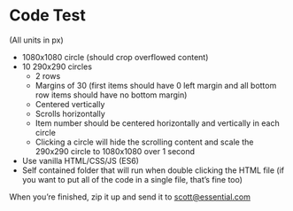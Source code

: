 # Code Test

(All units in px)

- 1080x1080 circle (should crop overflowed content)
- 10 290x290 circles
  - 2 rows
  - Margins of 30 (first items should have 0 left margin and all bottom row items should have no bottom margin)
  - Centered vertically
  - Scrolls horizontally
  - Item number should be centered horizontally and vertically in each circle
  - Clicking a circle will hide the scrolling content and scale the 290x290 circle to 1080x1080 over 1 second
- Use vanilla HTML/CSS/JS (ES6)
- Self contained folder that will run when double clicking the HTML file (if you want to put all of the code in a single file, that’s fine too)

When you’re finished, zip it up and send it to scott@essential.com
